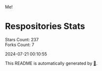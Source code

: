 Me!

# Respositories Stats
Stars Count: 237  
Forks Count: 7

2024-07-21 00:10:55  

This README is automatically generated by [🐰](https://github.com/rnitta/rnitta).
